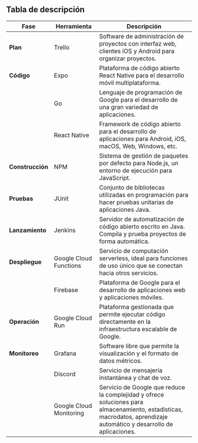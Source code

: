 ## Tabla de descripción

| **Fase**        | **Herramienta**            | **Descripción**                                                                                                   |
|------------------|----------------------------|-------------------------------------------------------------------------------------------------------------------|
| **Plan**        | Trello                     | Software de administración de proyectos con interfaz web, clientes iOS y Android para organizar proyectos.       |
| **Código**      | Expo                       | Plataforma de código abierto React Native para el desarrollo móvil multiplataforma.                              |
|                  | Go                         | Lenguaje de programación de Google para el desarrollo de una gran variedad de aplicaciones.                      |
|                  | React Native               | Framework de código abierto para el desarrollo de aplicaciones para Android, iOS, macOS, Web, Windows, etc.      |
| **Construcción**| NPM                        | Sistema de gestión de paquetes por defecto para Node.js, un entorno de ejecución para JavaScript.                |
| **Pruebas**     | JUnit                      | Conjunto de bibliotecas utilizadas en programación para hacer pruebas unitarias de aplicaciones Java.            |
| **Lanzamiento** | Jenkins                    | Servidor de automatización de código abierto escrito en Java. Compila y prueba proyectos de forma automática.    |
| **Despliegue**  | Google Cloud Functions     | Servicio de computación serverless, ideal para funciones de uso único que se conectan hacia otros servicios.     |
|                  | Firebase                   | Plataforma de Google para el desarrollo de aplicaciones web y aplicaciones móviles.                              |
| **Operación**   | Google Cloud Run           | Plataforma gestionada que permite ejecutar código directamente en la infraestructura escalable de Google.        |
| **Monitoreo**   | Grafana                    | Software libre que permite la visualización y el formato de datos métricos.                                      |
|                  | Discord                    | Servicio de mensajería instantánea y chat de voz.                                                                |
|                  | Google Cloud Monitoring    | Servicio de Google que reduce la complejidad y ofrece soluciones para almacenamiento, estadísticas, macrodatos, aprendizaje automático y desarrollo de aplicaciones. |

